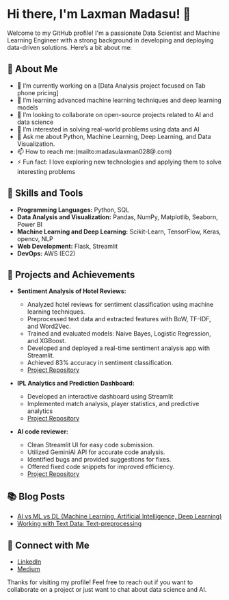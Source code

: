 # Hi there, I'm Laxman Madasu! 👋

Welcome to my GitHub profile! I'm a passionate Data Scientist and Machine Learning Engineer with a strong background in developing and deploying data-driven solutions. Here’s a bit about me:

## 🌟 About Me

- 🔭 I’m currently working on a [Data Analysis project focused on Tab phone pricing]
- 🌱 I’m learning advanced machine learning techniques and deep learning models
- 👯 I’m looking to collaborate on open-source projects related to AI and data science
- 🤔 I’m interested in solving real-world problems using data and AI
- 💬 Ask me about Python, Machine Learning, Deep Learning, and Data Visualization.
- 📫 How to reach me:(mailto:madasulaxman028@.com)
- ⚡ Fun fact: I love exploring new technologies and applying them to solve interesting problems

## 🚀 Skills and Tools

- **Programming Languages:** Python, SQL
- **Data Analysis and Visualization:** Pandas, NumPy, Matplotlib, Seaborn, Power BI
- **Machine Learning and Deep Learning:** Scikit-Learn, TensorFlow, Keras, opencv, NLP
- **Web Development:** Flask, Streamlit
- **DevOps:** AWS (EC2)

## 📘 Projects and Achievements

- **Sentiment Analysis of Hotel Reviews:**
  - Analyzed hotel reviews for sentiment classification using machine learning techniques.
  - Preprocessed text data and extracted features with BoW, TF-IDF, and Word2Vec.
  - Trained and evaluated models: Naive Bayes, Logistic Regression, and XGBoost.
  - Developed and deployed a real-time sentiment analysis app with Streamlit.
  - Achieved 83% accuracy in sentiment classification.
  - [Project Repository]([https://github.com/your-repo-link](https://github.com/MadasuLaxman/Hackathon_Sentimental_Analysis))

- **IPL Analytics and Prediction Dashboard:**
  - Developed an interactive dashboard using Streamlit
  - Implemented match analysis, player statistics, and predictive analytics
  - [Project Repository](https://github.com/your-repo-link)

- **AI code reviewer:**
  - Clean Streamlit UI for easy code submission.
  - Utilized GeminiAI API for accurate code analysis.
  - Identified bugs and provided suggestions for fixes.
  - Offered fixed code snippets for improved efficiency.
  - [Project Repository]([https://github.com/your-repo-link](https://github.com/MadasuLaxman/python_code_Reviewer))

## 📚 Blog Posts

- [AI vs ML vs DL (Machine Learning, Artificial Intelligence, Deep Learning)]([https://your-blog-link](https://medium.com/@madasulaxman028/ai-vs-ml-vs-dl-machine-learning-artificial-intelligence-deep-learning-eb732079aa5d))
- [Working with Text Data: Text-preprocessing]([https://your-blog-link](https://medium.com/@madasulaxman028/working-with-text-data-text-preprocessing-5407c19407a9))

## 🔗 Connect with Me

- [LinkedIn]([https://www.linkedin.com/in/your-linkedin-profile](https://www.linkedin.com/in/laxmanmadasu/))
- [Medium]([https://medium.com/@your-medium-handle](https://medium.com/@madasulaxman028))

Thanks for visiting my profile! Feel free to reach out if you want to collaborate on a project or just want to chat about data science and AI.
